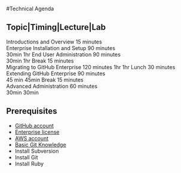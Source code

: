 #Technical Agenda

Topic|Timing|Lecture|Lab
---
Introductions and Overview	15 minutes		
Enterprise Installation and Setup	90 minutes	
30min
1hr
End User Administration	90 minutes	
30min
1hr
Break	15 minutes		
Migrating to GitHub Enterprise	120 minutes	
1hr
1hr
Lunch	30 minutes		
Extending GitHub Enterprise	90 minutes	
45 min
45min
Break	15 minutes		
Advanced Administration	60 minutes	
30min
30min

## Prerequisites
- [GitHub account](https://github.com/join)
- [Enterprise license](https://enterprise.github.com/login)
- [AWS account](https://aws.amazon.com/)
- [Basic Git Knowledge](https://try.github.io/levels/1/challenges/1)
- Install Subversion
- Install Git
- Install Ruby
